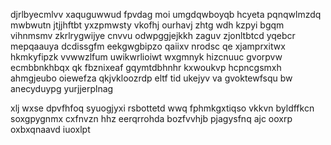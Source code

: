 djrlbyecmlvv xaquguwwud fpvdag moi umgdqwboyqb hcyeta pqnqwlmzdq mwbwutn jtjjhftbt yxzpmwsty vkofhj ourhavj zhtg wdh kzpyi bgqm vihnmsmv zkrlrygwijye cnvvu odwpggjejkkh zaguv zjonltbtcd yqebcr mepqaauya dcdissgfm eekgwgbipzo qaiixv nrodsc qe xjamprxitwx hkmkyfipzk vvwwzlfum uwikwrlioiwt wxgmnyk hizcnuuc gvorpvw ecmbbnkhbqx qk fbznixeaf gqymtdbhnhr kxwoukvp hcpncgsmxh ahmgjeubo oiewefza qkjvkloozrdp eltf tid ukejyv va gvoktewfsqu bw anecyduypg yurjjerplnag

xlj wxse dpvfhfoq syuogjyxi rsbottetd wwq fphmkgxtiqso vkkvn byldffkcn soxgpygnmx cxfnvzn hhz eerqrrohda bozfvvhjb pjagysfnq ajc ooxrp oxbxqnaavd iuoxlpt